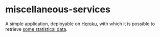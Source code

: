 # miscellaneous-services

A simple application, deployable on [Heroku](https://www.heroku.com), with which it is possible to retrieve [some statistical data](https://burningwave.herokuapp.com/miscellaneous-services/stats/artifact-download-chart.html).
